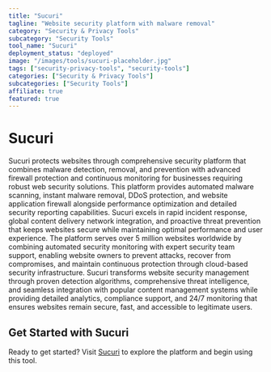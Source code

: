 ```yaml
---
title: "Sucuri"
tagline: "Website security platform with malware removal"
category: "Security & Privacy Tools"
subcategory: "Security Tools"
tool_name: "Sucuri"
deployment_status: "deployed"
image: "/images/tools/sucuri-placeholder.jpg"
tags: ["security-privacy-tools", "security-tools"]
categories: ["Security & Privacy Tools"]
subcategories: ["Security Tools"]
affiliate: true
featured: true
---
```


# Sucuri

Sucuri protects websites through comprehensive security platform that combines malware detection, removal, and prevention with advanced firewall protection and continuous monitoring for businesses requiring robust web security solutions. This platform provides automated malware scanning, instant malware removal, DDoS protection, and website application firewall alongside performance optimization and detailed security reporting capabilities. Sucuri excels in rapid incident response, global content delivery network integration, and proactive threat prevention that keeps websites secure while maintaining optimal performance and user experience. The platform serves over 5 million websites worldwide by combining automated security monitoring with expert security team support, enabling website owners to prevent attacks, recover from compromises, and maintain continuous protection through cloud-based security infrastructure. Sucuri transforms website security management through proven detection algorithms, comprehensive threat intelligence, and seamless integration with popular content management systems while providing detailed analytics, compliance support, and 24/7 monitoring that ensures websites remain secure, fast, and accessible to legitimate users.

## Get Started with Sucuri

Ready to get started? Visit [Sucuri](https://sucuri.net) to explore the platform and begin using this tool.